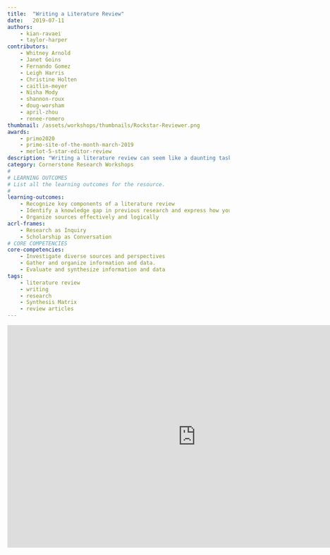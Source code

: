 ```yaml
---
title:  "Writing a Literature Review"
date:   2019-07-11
authors:
    - kian-ravaei
    - taylor-harper
contributors:
    - Whitney Arnold
    - Janet Goins
    - Fernando Gomez
    - Leigh Harris
    - Christine Holten
    - caitlin-meyer
    - Nisha Mody
    - shannon-roux
    - doug-worsham
    - april-zhou
    - renee-romero
thumbnail: /assets/workshops/thumbnails/Rockstar-Reviewer.png
awards:
    - primo2020
    - primo-site-of-the-month-march-2019
    - merlot-5-star-editor-review
description: "Writing a literature review can seem like a daunting task. Complete this activity to learn strategies for writing a literature review!"
category: Cornerstone Research Workshops
#
# LEARNING OUTCOMES
# List all the learning outcomes for the resource.
#
learning-outcomes:
    - Recognize key components of a literature review
    - Identify a knowledge gap in previous research and express how you can address the gap
    - Organize sources effectively and logically
acrl-frames:
    - Research as Inquiry
    - Scholarship as Conversation
# CORE COMPETENCIES
core-competencies:
    - Investigate diverse sources and perspectives
    - Gather and organize information and data.
    - Evaluate and synthesize information and data
tags:
    - literature review
    - writing
    - research
    - Synthesis Matrix
    - review articles
---
```

<!--H5P-->
<iframe src="https://ccle.ucla.edu/mod/hvp/embed.php?id=2434230" width="854" height="505" frameborder="0" allowfullscreen="allowfullscreen"></iframe><script src="https://ccle.ucla.edu/mod/hvp/library/js/h5p-resizer.js" charset="UTF-8"></script>
